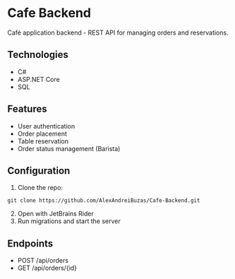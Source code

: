 # Cafe Backend

Café application backend - REST API for managing orders and reservations.

## Technologies
- C#
- ASP.NET Core
- SQL

## Features
- User authentication
- Order placement
- Table reservation
- Order status management (Barista)

## Configuration
1. Clone the repo:
```
git clone https://github.com/AlexAndreiBuzas/Cafe-Backend.git
```
2. Open with JetBrains Rider
3. Run migrations and start the server

## Endpoints
- POST /api/orders
- GET /api/orders/{id}
